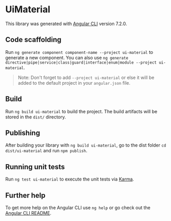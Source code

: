 # UiMaterial

This library was generated with [Angular CLI](https://github.com/angular/angular-cli) version 7.2.0.

## Code scaffolding

Run `ng generate component component-name --project ui-material` to generate a new component. You can also use `ng generate directive|pipe|service|class|guard|interface|enum|module --project ui-material`.

> Note: Don't forget to add `--project ui-material` or else it will be added to the default project in your `angular.json` file.

## Build

Run `ng build ui-material` to build the project. The build artifacts will be stored in the `dist/` directory.

## Publishing

After building your library with `ng build ui-material`, go to the dist folder `cd dist/ui-material` and run `npm publish`.

## Running unit tests

Run `ng test ui-material` to execute the unit tests via [Karma](https://karma-runner.github.io).

## Further help

To get more help on the Angular CLI use `ng help` or go check out the [Angular CLI README](https://github.com/angular/angular-cli/blob/master/README.md).
